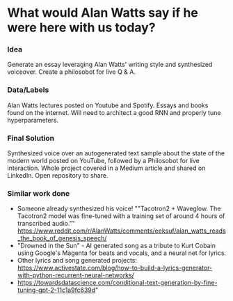 # What would Alan Watts say if he were here with us today?

### Idea	
Generate an essay leveraging Alan Watts' writing style and synthesized voiceover. Create a philosobot for live Q & A. 

### Data/Labels
Alan Watts lectures posted on Youtube and Spotify. Essays and books found on the internet. Will need to architect a good RNN and properly tune hyperparameters.	

### Final Solution
Synthesized voice over an autogenerated text sample about the state of the modern world posted on YouTube, followed by a Philosobot for live interaction. Whole project covered in a Medium article and shared on LinkedIn. Open repository to share.

### Similar work done
- Someone already synthesized his voice! ""Tacotron2 + Waveglow. The Tacotron2 model was fine-tuned with a training set of around 4 hours of transcribed audio."" https://www.reddit.com/r/AlanWatts/comments/eeksuf/alan_watts_reads_the_book_of_genesis_speech/
- "Drowned in the Sun" - AI generated song as a tribute to Kurt Cobain using Google's Magenta for beats and vocals, and a neural net for lyrics.
- Other lyrics and song generated projects: https://www.activestate.com/blog/how-to-build-a-lyrics-generator-with-python-recurrent-neural-networks/
- https://towardsdatascience.com/conditional-text-generation-by-fine-tuning-gpt-2-11c1a9fc639d"
